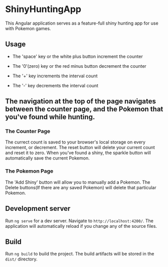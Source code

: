 # ShinyHuntingApp

This Angular application serves as a feature-full shiny hunting app for use with Pokemon games.

## Usage

- The 'space' key or the white plus button increment the counter

- The '0'(zero) key or the red minus button decrement the counter

- The '+' key increments the interval count

- The '-' key decrements the interval count

## The navigation at the top of the page navigates between the counter page, and the Pokemon that you've found while hunting.

### The Counter Page

The currect count is saved to your browser's local storage on every increment, or decrement. 
The reset button will delete your current count and reset it to zero.
When you've found a shiny, the sparkle button will automatically save the current Pokemon.

### The Pokemon Page

The 'Add Shiny' button will allow you to manually add a Pokemon.
The Delete buttons(If there are any saved Pokemon) will delete that particular Pokemon.

## Development server

Run `ng serve` for a dev server. Navigate to `http://localhost:4200/`. The application will automatically reload if you change any of the source files.

## Build

Run `ng build` to build the project. The build artifacts will be stored in the `dist/` directory.
